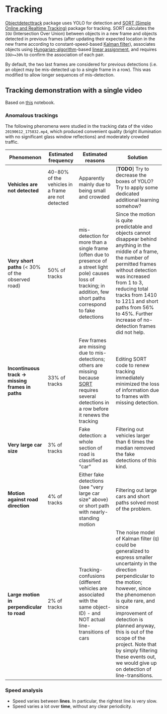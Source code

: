 # Tracking

[Objectdetecttrack](https://github.com/cfotache/pytorch_objectdetecttrack) package uses YOLO for detection and [SORT (Simple Online and Realtime Tracking)](https://github.com/abewley/sort) package for tracking.
SORT calculates the `IOU` (Intersection Over Union) between objects in a new frame and objects detected in previous frames (after updating their expected location in the new frame according to constant-speed-based [Kalman filter](https://filterpy.readthedocs.io/en/latest/kalman/KalmanFilter.html)),
associates objects using [Hungarian-algorithm](https://en.wikipedia.org/wiki/Hungarian_algorithm)-based [linear assignment](https://kite.com/python/docs/sklearn.utils.linear_assignment_.linear_assignment),
and requires `IOU>=30%` to confirm the association of each pair.

By default, the two last frames are considered for previous detections (i.e. an object may be mis-detected up to a single frame in a row). This was modified to allow longer sequences of mis-detection.


## Tracking demonstration with a single video

Based on [this](https://github.com/ido90/AyalonRoad/blob/master/objectdetecttrack/track_demo.ipynb) notebook.

### Anomalous trackings

The following phenomena were studied in the tracking data of the video `20190612_175832.mp4`, which produced convenient quality (bright illumination with no significant glass window reflections) and moderately crowded traffic.

| Phenomenon | Estimated frequency | Estimated reasons | Solution |
| --- | --- | --- | --- |
| **Vehicles are not detected** | 40-80% of the vehicles in a frame are not detected | Apparently mainly due to being small and crowded | [**TODO**] Try to decrease the boxes of YOLO? Try to apply some dedicated additional learning somehow? |
| **Very short paths** (< 30% of the observed road) | 50% of tracks | mis-detection for more than a single frame (often due to presence of a street light pole) causes loss of tracking; in addition, few short paths correspond to fake detections | Since the motion is quite predictable and objects cannot disappear behind anything in the middle of a frame, the number of permitted frames without detection was increased from 1 to 3, reducing total tracks from 1410 to 1211 and short paths from 56% to 45%. Further increase of no-detection frames did not help. |
| **Incontinuous track -> missing frames in paths** | 33% of tracks | Few frames are missing due to mis-detections; others are missing because [SORT](https://github.com/abewley/sort) requires several detections in a row before it renews the tracking | Editing SORT code to renew tracking immediately minimized the loss of information due to frames with missing detection. |
| **Very large car size** | 3% of tracks | Fake detection: a whole section of road is classified as "car" | Filtering out vehicles larger than 6 times the median removed the fake detections of this kind. |
| **Motion against road direction** | 4% of tracks | Either fake detections (see "very large car size" above) or short path with nearly-standing motion | Filtering out large cars and short paths solved most of the problem. |
| **Large motion in perpendicular to road** | 2% of tracks | Tracking-confusions (different vehicles are associated with the same object-ID) - and NOT actual line-transitions of cars | The noise model of Kalman filter (```Q```) could be generalized to express smaller uncertainty in the direction perpendicular to the motion; however, since the phenomenon is quite rare, and since improvement of detection is planned anyway, this is out of the scope of the project. Note that by simply filtering these events out, we would give up on detection of line-transitions. |

### Speed analysis

- Speed varies between **lines**. In particular, the rightest line is very slow.
- Speed varies a lot over **time**, without any clear periodicity.
